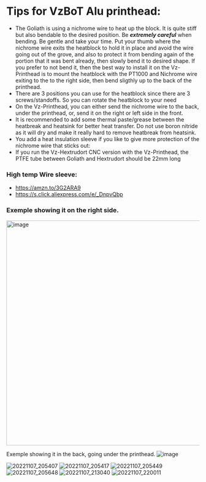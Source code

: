 # Tips for VzBoT Alu printhead:

- The Goliath is using a nichrome wire to heat up the block. It is quite stiff but also bendable to the desired position. Be ***_extremely_ careful*** when bending. Be gentle and take your time. Put your thumb where the nichrome wire exits the heatblock to hold it in place and avoid the wire going out of the grove, and also to protect it from bending again of the portion that it was bent already, then slowly bend it to desired shape. If you prefer to not bend it, then the best way to install it on the Vz-Printhead is to mount the heatblock with the PT1000 and Nichrome wire exiting to the to the right side, then bend sligthly up to the back of the printhead.
- There are 3 positions you can use for the heatblock since there are 3 screws/standoffs. So you can rotate the heatblock to your need
- On the Vz-Printhead, you can either send the nichrome wire to the back, under the printhead, or, send it on the right or left side in the front.
- It is recommended to add some thermal paste/grease between the heatbreak and heatsink for better heat transfer. Do not use boron nitride as it will dry and make it really hard to remove heatbreak from heatsink.
- You add a heat insulation sleeve if you like to give more protection of the nichrome wire that sticks out:
- If you run the Vz-Hextrudort CNC version with the Vz-Printhead, the PTFE tube between Goliath and Hextrudort should be 22mm long

### High temp Wire sleeve:
- https://amzn.to/3G2ARA9
- https://s.click.aliexpress.com/e/_DnpvQbp

### Exemple showing it on the right side.

<img width="587" alt="image" src="https://user-images.githubusercontent.com/37383368/211330774-17573318-2ac8-4077-9e59-f4db8dd18e41.png">


Exemple showing it in the back, going under the printhead.
![image](https://user-images.githubusercontent.com/37383368/208245292-aa2bffb6-cb29-4fb6-96e3-291e09dfa14b.png)


![20221107_205407](https://user-images.githubusercontent.com/37383368/207979093-63196e0d-56f3-424a-982e-e1408709f36a.jpg)
![20221107_205417](https://user-images.githubusercontent.com/37383368/207979099-c6cb17ce-aef3-4f82-851b-9f2643172785.jpg)
![20221107_205449](https://user-images.githubusercontent.com/37383368/207979102-fba86465-7fe5-4680-8fc2-2dcbefa9aa84.jpg)
![20221107_205648](https://user-images.githubusercontent.com/37383368/207979107-f9026d3d-9ea8-4a57-a937-56f9bd4a0955.jpg)
![20221107_213040](https://user-images.githubusercontent.com/37383368/207979109-92774b52-75a1-4881-99ba-b982ff06326d.jpg)
![20221107_220011](https://user-images.githubusercontent.com/37383368/207979116-aab0bb29-bc96-4824-a3e9-ac4392a51665.jpg)
